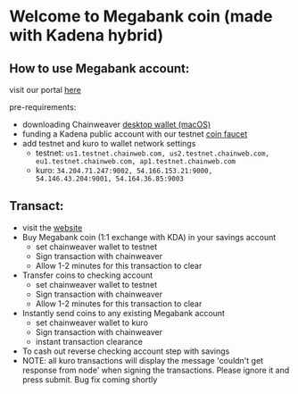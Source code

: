 # Welcome to Megabank coin (made with Kadena hybrid)

## How to use Megabank account:
visit our portal [here](http://hybrid.chainweb.com/)

pre-requirements:
  - downloading Chainweaver [desktop wallet (macOS)](https://chainweaver-builds.s3.amazonaws.com/Kadena+Chainweaver.1.1.2-2020-02-27.dmg)
  - funding a Kadena public account with our testnet [coin faucet](https://faucet.testnet.chainweb.com/)
  - add testnet and kuro to wallet network settings
    - testnet: `us1.testnet.chainweb.com, us2.testnet.chainweb.com, eu1.testnet.chainweb.com, ap1.testnet.chainweb.com`
    - kuro: `34.204.71.247:9002, 54.166.153.21:9000, 54.146.43.204:9001, 54.164.36.85:9003`

## Transact:
  - visit the [website](http://hybrid.chainweb.com/)
  - Buy Megabank coin (1:1 exchange with KDA) in your savings account
    - set chainweaver wallet to testnet
    - Sign transaction with chainweaver
    - Allow 1-2 minutes for this transaction to clear
  - Transfer coins to checking account
    - set chainweaver wallet to testnet
    - Sign transaction with chainweaver
    - Allow 1-2 minutes for this transaction to clear
  - Instantly send coins to any existing Megabank account
    - set chainweaver wallet to kuro
    - Sign transaction with chainweaver
    - instant transaction clearance
  - To cash out reverse checking account step with savings
  - NOTE: all kuro transactions will display the message 'couldn't get response from node' when signing the transactions. Please ignore it and press submit. Bug fix coming shortly
